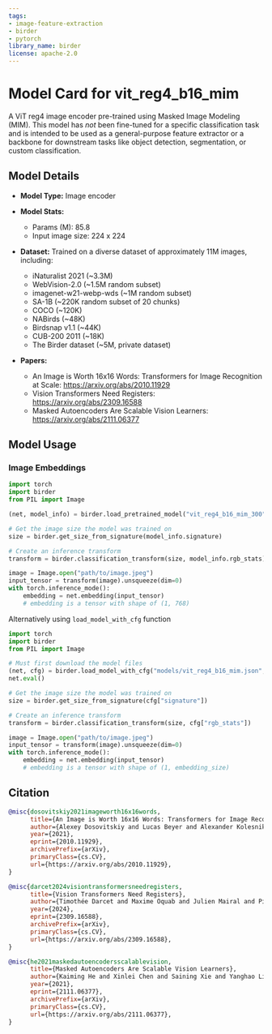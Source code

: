 ```yaml
---
tags:
- image-feature-extraction
- birder
- pytorch
library_name: birder
license: apache-2.0
---
```


# Model Card for vit_reg4_b16_mim

A ViT reg4 image encoder pre-trained using Masked Image Modeling (MIM). This model has *not* been fine-tuned for a specific classification task and is intended to be used as a general-purpose feature extractor or a backbone for downstream tasks like object detection, segmentation, or custom classification.

## Model Details

- **Model Type:** Image encoder
- **Model Stats:**
    - Params (M): 85.8
    - Input image size: 224 x 224
- **Dataset:** Trained on a diverse dataset of approximately 11M images, including:
    - iNaturalist 2021 (~3.3M)
    - WebVision-2.0 (~1.5M random subset)
    - imagenet-w21-webp-wds (~1M random subset)
    - SA-1B (~220K random subset of 20 chunks)
    - COCO (~120K)
    - NABirds (~48K)
    - Birdsnap v1.1 (~44K)
    - CUB-200 2011 (~18K)
    - The Birder dataset (~5M, private dataset)

- **Papers:**
    - An Image is Worth 16x16 Words: Transformers for Image Recognition at Scale: <https://arxiv.org/abs/2010.11929>
    - Vision Transformers Need Registers: <https://arxiv.org/abs/2309.16588>
    - Masked Autoencoders Are Scalable Vision Learners: <https://arxiv.org/abs/2111.06377>

## Model Usage

### Image Embeddings

```python
import torch
import birder
from PIL import Image

(net, model_info) = birder.load_pretrained_model("vit_reg4_b16_mim_300", inference=True)

# Get the image size the model was trained on
size = birder.get_size_from_signature(model_info.signature)

# Create an inference transform
transform = birder.classification_transform(size, model_info.rgb_stats)

image = Image.open("path/to/image.jpeg")
input_tensor = transform(image).unsqueeze(dim=0)
with torch.inference_mode():
    embedding = net.embedding(input_tensor)
    # embedding is a tensor with shape of (1, 768)
```

Alternatively using `load_model_with_cfg` function

```python
import torch
import birder
from PIL import Image

# Must first download the model files
(net, cfg) = birder.load_model_with_cfg("models/vit_reg4_b16_mim.json", "models/vit_reg4_b16_mim_300.pt")
net.eval()

# Get the image size the model was trained on
size = birder.get_size_from_signature(cfg["signature"])

# Create an inference transform
transform = birder.classification_transform(size, cfg["rgb_stats"])

image = Image.open("path/to/image.jpeg")
input_tensor = transform(image).unsqueeze(dim=0)
with torch.inference_mode():
    embedding = net.embedding(input_tensor)
    # embedding is a tensor with shape of (1, embedding_size)
```

## Citation

```bibtex
@misc{dosovitskiy2021imageworth16x16words,
      title={An Image is Worth 16x16 Words: Transformers for Image Recognition at Scale}, 
      author={Alexey Dosovitskiy and Lucas Beyer and Alexander Kolesnikov and Dirk Weissenborn and Xiaohua Zhai and Thomas Unterthiner and Mostafa Dehghani and Matthias Minderer and Georg Heigold and Sylvain Gelly and Jakob Uszkoreit and Neil Houlsby},
      year={2021},
      eprint={2010.11929},
      archivePrefix={arXiv},
      primaryClass={cs.CV},
      url={https://arxiv.org/abs/2010.11929}, 
}

@misc{darcet2024visiontransformersneedregisters,
      title={Vision Transformers Need Registers}, 
      author={Timothée Darcet and Maxime Oquab and Julien Mairal and Piotr Bojanowski},
      year={2024},
      eprint={2309.16588},
      archivePrefix={arXiv},
      primaryClass={cs.CV},
      url={https://arxiv.org/abs/2309.16588}, 
}

@misc{he2021maskedautoencodersscalablevision,
      title={Masked Autoencoders Are Scalable Vision Learners}, 
      author={Kaiming He and Xinlei Chen and Saining Xie and Yanghao Li and Piotr Dollár and Ross Girshick},
      year={2021},
      eprint={2111.06377},
      archivePrefix={arXiv},
      primaryClass={cs.CV},
      url={https://arxiv.org/abs/2111.06377}, 
}
```
